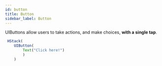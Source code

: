 ```yaml
---
id: button
title: Button 
sidebar_label: Button
--- 
```


UIButtons allow users to take actions, and make choices, **with a single tap**.

``` ts
 HStack(
    UIButton( 
        Text("Click here!") 
        )
    )

```